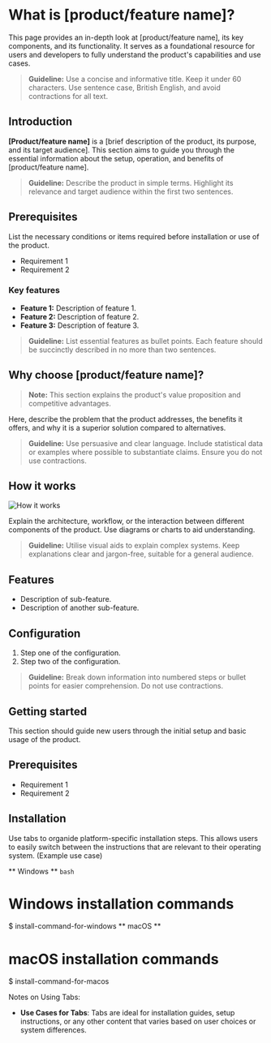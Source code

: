 # What is [product/feature name]?

This page provides an in-depth look at [product/feature name], its key components, and its functionality. It serves as a foundational resource for users and developers to fully understand the product's capabilities and use cases.

> **Guideline:** Use a concise and informative title. Keep it under 60 characters. Use sentence case, British English, and avoid contractions for all text.

## Introduction

**[Product/feature name]** is a [brief description of the product, its purpose, and its target audience]. This section aims to guide you through the essential information about the setup, operation, and benefits of [product/feature name].

> **Guideline:** Describe the product in simple terms. Highlight its relevance and target audience within the first two sentences.

## Prerequisites

List the necessary conditions or items required before installation or use of the product.

- Requirement 1
- Requirement 2

### Key features

- **Feature 1:** Description of feature 1.
- **Feature 2:** Description of feature 2.
- **Feature 3:** Description of feature 3.

> **Guideline:** List essential features as bullet points. Each feature should be succinctly described in no more than two sentences.

## Why choose [product/feature name]?

> **Note:** This section explains the product's value proposition and competitive advantages.

Here, describe the problem that the product addresses, the benefits it offers, and why it is a superior solution compared to alternatives.

> **Guideline:** Use persuasive and clear language. Include statistical data or examples where possible to substantiate claims. Ensure you do not use contractions.

## How it works

![How it works](images/how-it-works.png)

Explain the architecture, workflow, or the interaction between different components of the product. Use diagrams or charts to aid understanding.

> **Guideline:** Utilise visual aids to explain complex systems. Keep explanations clear and jargon-free, suitable for a general audience.

## Features

- Description of sub-feature.
- Description of another sub-feature.

## Configuration

1. Step one of the configuration.
2. Step two of the configuration.

> **Guideline:** Break down information into numbered steps or bullet points for easier comprehension. Do not use contractions.

## Getting started

This section should guide new users through the initial setup and basic usage of the product.

## Prerequisites

- Requirement 1
- Requirement 2

## Installation

Use tabs to organide platform-specific installation steps. This allows users to easily switch between the instructions that are relevant to their operating system. (Example use case)

<!-- tabs:start -->

** Windows **
```bash```
# Windows installation commands
$ install-command-for-windows
** macOS **
# macOS installation commands
$ install-command-for-macos
<!-- tabs:end -->

Notes on Using Tabs:
- **Use Cases for Tabs**: Tabs are ideal for installation guides, setup instructions, or any other content that varies based on user choices or system differences.


